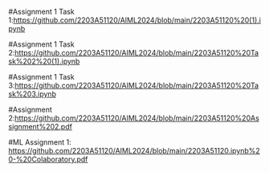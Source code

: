 #Assignment 1 Task 1:https://github.com/2203A51120/AIML2024/blob/main/2203A51120%20(1).ipynb

#Assignment 1 Task 2:https://github.com/2203A51120/AIML2024/blob/main/2203A51120%20Task%202%20(1).ipynb

#Assignment 1 Task 3:https://github.com/2203A51120/AIML2024/blob/main/2203A51120%20Task%203.ipynb

#Assignment 2:https://github.com/2203A51120/AIML2024/blob/main/2203A51120%20Assignment%202.pdf

#ML Assignment 1: https://github.com/2203A51120/AIML2024/blob/main/2203A51120.ipynb%20-%20Colaboratory.pdf 
